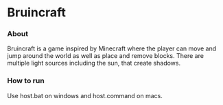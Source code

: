 # Bruincraft

### About

Bruincraft is a game inspired by Minecraft where the player can move and jump around the world as well as place and remove blocks. 
There are multiple light sources including the sun, that create shadows.

### How to run
Use host.bat on windows and host.command on macs.